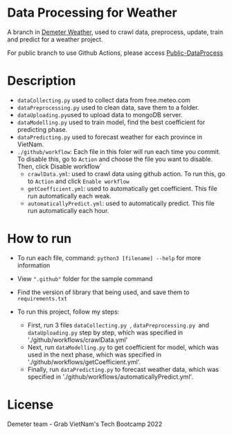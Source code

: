 # Data Processing for Weather

A branch in [Demeter Weather](https://github.com/ntduoc100/demeter), used to crawl data, preprocess, update, train and predict for a weather project.

For public branch to use Github Actions, please access [Public-DataProcess](https://github.com/huutuan122/test-crawl)

# Description

- `dataCollecting.py` used to collect data from free.meteo.com
- `dataPreprocessing.py` used to clean data, save them to a folder.
- `dataUploading.py`used to upload data to mongoDB server.
- `dataModelling.py` used to train model, find the best coefficient for predicting phase.
- `dataPredicting.py` used to forecast weather for each province in VietNam.
- `./github/workflow`: Each file in this foler will run each time you commit. To disable this, go to `Action` and choose the file you want to disable. Then, click Disable workflow`
  - `crawlData.yml`: used to crawl data using github action. To run this, go to `Action` and click `Enable workflow`
  - `getCoefficient.yml`: used to automatically get coefficient. This file run automatically each weak.
  - `automaticallyPredict.yml`: used to automatically predict. This file run automatically each hour.

# How to run

- To run each file, command: `python3 [filename] --help` for more information
- View `".github"` folder for the sample command
- Find the version of library that being used, and save them to `requirements.txt`
- To run this project, follow my steps:

  - First, run 3 files `dataCollecting.py `, `dataPreprocessing.py `and `dataUploading.py` step by step, which was specified in './github/workflows/crawlData.yml'
  - Next, run `dataModelling.py` to get coefficient for model, which was used in the next phase, which was specified in './github/workflows/getCoefficient.yml'.
  - Finally, run `dataPredicting.py` to forecast weather data, which was specified in './github/workflows/automaticallyPredict.yml'.

# License

Demeter team - Grab VietNam's Tech Bootcamp 2022
